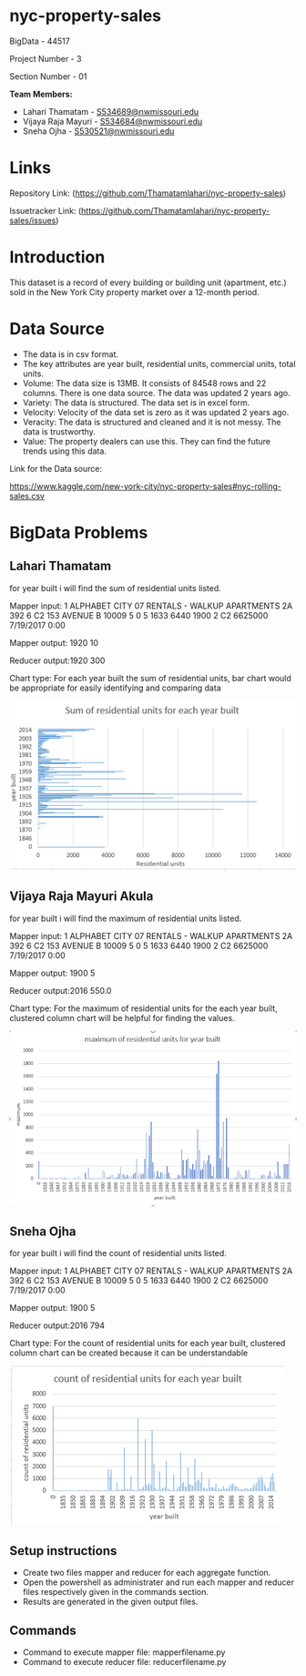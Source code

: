 # nyc-property-sales
BigData - 44517


Project Number - 3


Section Number - 01


<b>Team Members:</b>
  - Lahari Thamatam - S534689@nwmissouri.edu
  - Vijaya Raja Mayuri - S534684@nwmissouri.edu
  - Sneha Ojha - S530521@nwmissouri.edu
  
  # Links
  Repository Link:  (https://github.com/Thamatamlahari/nyc-property-sales)
  
  Issuetracker Link:   (https://github.com/Thamatamlahari/nyc-property-sales/issues)
  
  
 # Introduction
 
 
 This dataset is a record of every building or building unit (apartment, etc.) sold in the New York City property market over a 12-month period.
 
 # Data Source
 
- The data is in csv format.
- The key attributes are year built, residential units, commercial units, total units.
- Volume: The data size is 13MB. It consists of 84548 rows and 22 columns. There is one data source. The data  was updated 2 years ago.
- Variety: The data is structured. The data set is in excel form.
- Velocity: Velocity of the data set is zero as it was updated 2 years ago.
- Veracity: The data is structured and cleaned and it is not messy. The data is trustworthy.
- Value: The property dealers can use this. They can find the future trends using this data.

Link for the Data source:   


https://www.kaggle.com/new-york-city/nyc-property-sales#nyc-rolling-sales.csv

# BigData Problems

## Lahari Thamatam

for year built i will find the sum of residential units listed.

Mapper input: 1 ALPHABET CITY 07 RENTALS - WALKUP APARTMENTS             2A 392 6 C2 153 AVENUE B 10009 5 0 5 1633 6440 1900 2 C2 6625000 7/19/2017 0:00

Mapper output: 1920 10

Reducer output:1920 300

Chart type: For each year built the sum of residential units, bar chart would be appropriate for easily identifying and comparing data

![Chart](https://github.com/Thamatamlahari/nyc-property-sales/blob/master/images/sum%20of%20residential%20chart.PNG)

## Vijaya Raja Mayuri Akula

for year built i will find the maximum of residential units listed.

Mapper input: 1 ALPHABET CITY 07 RENTALS - WALKUP APARTMENTS             2A 392 6 C2 153 AVENUE B 10009 5 0 5 1633 6440 1900 2 C2 6625000 7/19/2017 0:00

Mapper output: 1900	5

Reducer output:2016	550.0

Chart type: For the maximum of residential units for the each year built, clustered column chart will be helpful for finding the values.

![Chart](https://github.com/Thamatamlahari/nyc-property-sales/blob/master/images/maximum%20of%20residentialchart%20.PNG)

## Sneha Ojha

for year built i will find the count of residential units listed.

Mapper input: 1 ALPHABET CITY 07 RENTALS - WALKUP APARTMENTS             2A 392 6 C2 153 AVENUE B 10009 5 0 5 1633 6440 1900 2 C2 6625000 7/19/2017 0:00

Mapper output: 1900 5

Reducer output:2016 794

Chart type: For the count of residential units for each year built, clustered column chart can be created because it can be understandable

![Chart](Capture.PNG)

## Setup instructions
- Create two files mapper and reducer for each aggregate function.
- Open the powershell as administrater and run each mapper and reducer files respectively given in the commands section.
- Results are generated in the given output files.
 


## Commands
- Command to execute mapper file: mapperfilename.py
- Command to execute reducer file: reducerfilename.py




